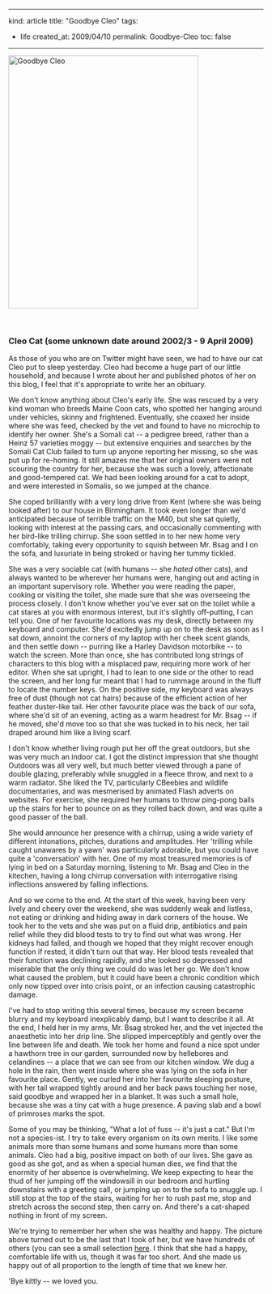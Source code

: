 -----
kind: article
title: "Goodbye Cleo"
tags:
- life
created_at: 2009/04/10
permalink: Goodbye-Cleo
toc: false
-----

<p class="img-shadow"><a href="http://www.flickr.com/photos/51035737494@N01/3428094711" title="View 'Goodbye Cleo' on Flickr.com"><img src="http://farm4.static.flickr.com/3633/3428094711_1bfb3e6699.jpg" alt="Goodbye Cleo" border="0" width="375" height="500" /></a></p>

<div style="clear: both;">&nbsp;</div>

<h3>Cleo Cat (some unknown date around 2002/3 - 9 April 2009)</h3>

<p>As those of you who are on Twitter might have seen, we had to have our cat Cleo put to sleep yesterday. Cleo had become a huge part of our little household, and because I wrote about her and published photos of her on this blog, I feel that it's appropriate to write her an obituary.</p>

<p>We don't know anything about Cleo's early life. She was rescued by a very kind woman who breeds Maine Coon cats, who spotted her hanging around under vehicles, skinny and frightened. Eventually, she coaxed her inside where she was feed, checked by the vet and found to have no microchip to identify her owner. She's a Somali cat -- a pedigree breed, rather than a Heinz 57 varieties moggy -- but extensive enquiries and searches by the Somali Cat Club failed to turn up anyone reporting her missing, so she was put up for re-homing. It still amazes me that her original owners were not scouring the country for her, because she was such a lovely, affectionate and good-tempered cat. We had been looking around for a cat to adopt, and were interested in Somalis, so we jumped at the chance.</p>

<p>She coped brilliantly with a very long drive from Kent (where she was being looked after) to our house in Birmingham. It took even longer than we'd anticipated because of terrible traffic on the M40, but she sat quietly, looking with interest at the passing cars, and occasionally commenting with her bird-like trilling chirrup. She soon settled in to her new home very comfortably, taking every opportunity to squish between Mr. Bsag and I on the sofa, and luxuriate in being stroked or having her tummy tickled.</p>

<p>She was a very sociable cat (with humans -- she <em>hated</em> other cats), and always wanted to be wherever her humans were, hanging out and acting in an important supervisory role. Whether you were reading the paper, cooking or visiting the toilet, she made sure that she was overseeing the process closely. I don't know whether you've ever sat on the toilet while a cat stares at you with enormous interest, but it's slightly off-putting, I can tell you. One of her favourite locations was my desk, directly between my keyboard and computer. She'd excitedly jump up on to the desk as soon as I sat down, annoint the corners of my laptop with her cheek scent glands, and then settle down -- purring like a Harley Davidson motorbike -- to watch the screen. More than once, she has contributed long strings of characters to this blog with a misplaced paw, requiring more work of her editor. When she sat upright, I had to lean to one side or the other to read the screen, and her long fur meant that I had to rummage around in the fluff to locate the number keys. On the positive side, my keyboard was always free of dust (though not cat hairs) because of the efficient action of her feather duster-like tail. Her other favourite place was the back of our sofa, where she'd sit of an evening, acting as a warm headrest for Mr. Bsag -- if he moved, she'd move too so that she was tucked in to his neck, her tail draped around him like a living scarf.</p>

<p>I don't know whether living rough put her off the great outdoors, but she was very much an indoor cat. I got the distinct impression that she thought Outdoors was all very well, but much better viewed through a pane of double glazing, preferably while snuggled in a fleece throw, and next to a warm radiator. She liked the TV, particularly CBeebies and wildlife documentaries, and was mesmerised by animated Flash adverts on websites. For exercise, she required her humans to throw ping-pong balls up the stairs for her to pounce on as they rolled back down, and was quite a good passer of the ball.</p>

<p>She would announce her presence with a chirrup, using a wide variety of different intonations, pitches, durations and amplitudes. Her 'trilling while caught unawares by a yawn' was particularly adorable, but you could have quite a 'conversation' with her. One of my most treasured memories is of lying in bed on a Saturday morning, listening to Mr. Bsag and Cleo in the kitechen, having a long chirrup conversation with interrogative rising inflections answered by falling inflections.</p>

<p>And so we come to the end. At the start of this week, having been very lively and cheery over the weekend, she was suddenly weak and listless, not eating or drinking and hiding away in dark corners of the house. We took her to the vets and she was put on a fluid drip, antibiotics and pain relief while they did blood tests to try to find out what was wrong. Her kidneys had failed, and though we hoped that they might recover enough function if rested, it didn't turn out that way. Her blood tests revealed that their function was declining rapidly, and she looked so depressed and miserable that the only thing we could do was let her go. We don't know what caused the problem, but it could have been a chronic condition which only now tipped over into crisis point, or an infection causing catastrophic damage.</p>

<p>I've had to stop writing this several times, because my screen became blurry and my keyboard inexplicably damp, but I want to describe it all. At the end, I held her in my arms, Mr. Bsag stroked her, and the vet injected the anaesthetic into her drip line. She slipped imperceptibly and gently over the line between life and death. We took her home and found a nice spot under a hawthorn tree in our garden, surrounded now by hellebores and celandines -- a place that we can see from our kitchen window. We dug a hole in the rain, then went inside where she was lying on the sofa in her favourite place. Gently, we curled her into her favourite sleeping posture, with her tail wrapped tightly around and her back paws touching her nose, said goodbye and wrapped her in a blanket. It was such a small hole, because she was a tiny cat with a huge presence. A paving slab and a bowl of primroses marks the spot.</p>

<p>Some of you may be thinking, "What a lot of fuss -- it's just a cat." But I'm not a species-ist. I try to take every organism on its own merits. I like some animals more than some humans and some humans more than some animals. Cleo had a big, positive impact on both of our lives. She gave as good as she got, and as when a special human dies, we find that the enormity of her absence is overwhelming. We keep expecting to hear the thud of her jumping off the windowsill in our bedroom and hurtling downstairs with a greeting call, or jumping up on to the sofa to snuggle up. I still stop at the top of the stairs, waiting for her to rush past me, stop and stretch across the second step, then carry on. And there's a cat-shaped nothing in front of my screen.</p>

<p>We're trying to remember her when she was healthy and happy. The picture above turned out to be the last that I took of her, but we have hundreds of others (you can see a small selection <a href="http://www.flickr.com/photos/bsag/sets/72157615620188909/">here</a>. I think that she had a happy, comfortable life with us, though it was far too short. And she made us happy out of all proportion to the length of time that we knew her.</p>

<p>'Bye kittly -- we loved you.</p>


